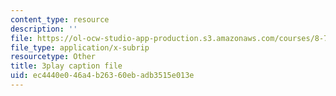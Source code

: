 ```yaml
---
content_type: resource
description: ''
file: https://ol-ocw-studio-app-production.s3.amazonaws.com/courses/8-701-introduction-to-nuclear-and-particle-physics-fall-2020/ec4440e046a4b26360ebadb3515e013e_ORG6YD9P8WM.srt
file_type: application/x-subrip
resourcetype: Other
title: 3play caption file
uid: ec4440e0-46a4-b263-60eb-adb3515e013e
---
```

